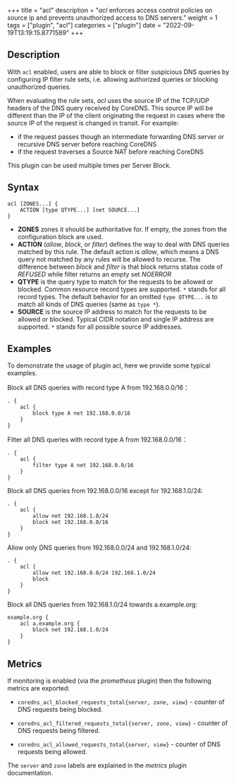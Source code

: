 +++
title = "acl"
description = "*acl* enforces access control policies on source ip and prevents unauthorized access to DNS servers."
weight = 1
tags = ["plugin", "acl"]
categories = ["plugin"]
date = "2022-09-19T13:19:15.8771589"
+++

## Description

With `acl` enabled, users are able to block or filter suspicious DNS queries by configuring IP filter rule sets, i.e. allowing authorized queries or blocking unauthorized queries.


When evaluating the rule sets, _acl_ uses the source IP of the TCP/UDP headers of the DNS query received by CoreDNS.
This source IP will be different than the IP of the client originating the request in cases where the source IP of the request is changed in transit.  For example:
* if the request passes though an intermediate forwarding DNS server or recursive DNS server before reaching CoreDNS
* if the request traverses a Source NAT before reaching CoreDNS

This plugin can be used multiple times per Server Block.

## Syntax

```
acl [ZONES...] {
    ACTION [type QTYPE...] [net SOURCE...]
}
```

- **ZONES** zones it should be authoritative for. If empty, the zones from the configuration block are used.
- **ACTION** (*allow*, *block*, or *filter*) defines the way to deal with DNS queries matched by this rule. The default action is *allow*, which means a DNS query not matched by any rules will be allowed to recurse. The difference between *block* and *filter* is that block returns status code of *REFUSED* while filter returns an empty set *NOERROR*
- **QTYPE** is the query type to match for the requests to be allowed or blocked. Common resource record types are supported. `*` stands for all record types. The default behavior for an omitted `type QTYPE...` is to match all kinds of DNS queries (same as `type *`).
- **SOURCE** is the source IP address to match for the requests to be allowed or blocked. Typical CIDR notation and single IP address are supported. `*` stands for all possible source IP addresses.

## Examples

To demonstrate the usage of plugin acl, here we provide some typical examples.

Block all DNS queries with record type A from 192.168.0.0/16：

~~~ corefile
. {
    acl {
        block type A net 192.168.0.0/16
    }
}
~~~

Filter all DNS queries with record type A from 192.168.0.0/16：

~~~ corefile
. {
    acl {
        filter type A net 192.168.0.0/16
    }
}
~~~

Block all DNS queries from 192.168.0.0/16 except for 192.168.1.0/24:

~~~ corefile
. {
    acl {
        allow net 192.168.1.0/24
        block net 192.168.0.0/16
    }
}
~~~

Allow only DNS queries from 192.168.0.0/24 and 192.168.1.0/24:

~~~ corefile
. {
    acl {
        allow net 192.168.0.0/24 192.168.1.0/24
        block
    }
}
~~~

Block all DNS queries from 192.168.1.0/24 towards a.example.org:

~~~ corefile
example.org {
    acl a.example.org {
        block net 192.168.1.0/24
    }
}
~~~

## Metrics

If monitoring is enabled (via the _prometheus_ plugin) then the following metrics are exported:

- `coredns_acl_blocked_requests_total{server, zone, view}` - counter of DNS requests being blocked.

- `coredns_acl_filtered_requests_total{server, zone, view}` - counter of DNS requests being filtered.

- `coredns_acl_allowed_requests_total{server, view}` - counter of DNS requests being allowed.

The `server` and `zone` labels are explained in the _metrics_ plugin documentation.
